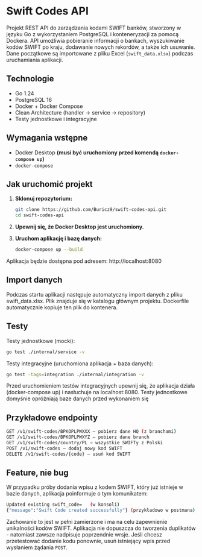 # Swift Codes API

Projekt REST API do zarządzania kodami SWIFT banków, stworzony w języku Go z wykorzystaniem PostgreSQL i konteneryzacji za pomocą Dockera. API umożliwia pobieranie informacji o bankach, wyszukiwanie kodów SWIFT po kraju, dodawanie nowych rekordów, a także ich usuwanie. Dane początkowe są importowane z pliku Excel (`swift_data.xlsx`) podczas uruchamiania aplikacji.

## Technologie

- Go 1.24
- PostgreSQL 16
- Docker + Docker Compose
- Clean Architecture (handler → service → repository)
- Testy jednostkowe i integracyjne

## Wymagania wstępne
- Docker Desktop **(musi być uruchomiony przed komendą `docker-compose up`)**
- `docker-compose`

## Jak uruchomić projekt

1. **Sklonuj repozytorium:**

   ```bash
   git clone https://github.com/Buricz9/swift-codes-api.git
   cd swift-codes-api
    ```
2. **Upewnij się, że Docker Desktop jest uruchomiony.**

3. **Uruchom aplikację i bazę danych:**
   ```bash
   docker-compose up --build
   ```
Aplikacja będzie dostępna pod adresem: http://localhost:8080

## Import danych
Podczas startu aplikacji następuje automatyczny import danych z pliku swift_data.xlsx. Plik znajduje się w katalogu głównym projektu. Dockerfile automatycznie kopiuje ten plik do kontenera.

## Testy
Testy jednostkowe (mocki):
```bash
go test ./internal/service -v
```
Testy integracyjne (uruchomiona aplikacja + baza danych):
```bash
go test -tags=integration ./internal/integration -v
```
Przed uruchomieniem testów integracyjnych upewnij się, że aplikacja działa (docker-compose up) i nasłuchuje na localhost:8080.
Testy jednostkowe domyśnie opróżniają baze danych przed wykonaniem się

## Przykładowe endpointy
```bash
GET /v1/swift-codes/BPKOPLPWXXX – pobierz dane HQ (z branchami)
GET /v1/swift-codes/BPKOPLPWXYZ – pobierz dane branch
GET /v1/swift-codes/country/PL – wszystkie SWIFTy z Polski
POST /v1/swift-codes – dodaj nowy kod SWIFT
DELETE /v1/swift-codes/{code} – usuń kod SWIFT
```

## Feature, nie bug
W przypadku próby dodania wpisu z kodem SWIFT, który już istnieje w bazie danych, aplikacja poinformuje o tym komunikatem:
```bash
Updated existing swift_code=   (w konsoli)
{"message":"Swift Code created successfully"} (przykładowo w postmana)
```
Zachowanie to jest w pełni zamierzone i ma na celu zapewnienie unikalności kodów SWIFT. Aplikacja nie dopuszcza do tworzenia duplikatów - natomiast zawsze nadpisuje poprzendnie wrsje.
Jeśli chcesz przetestować dodanie kodu ponownie, usuń istniejący wpis przed wysłaniem żądania `POST`.
